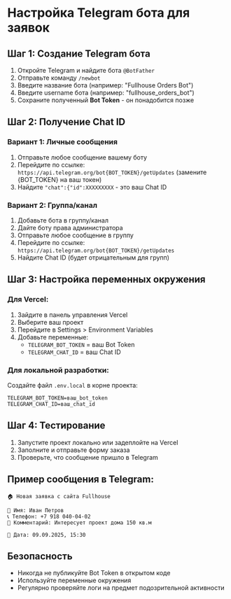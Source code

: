 # Настройка Telegram бота для заявок

## Шаг 1: Создание Telegram бота

1. Откройте Telegram и найдите бота `@BotFather`
2. Отправьте команду `/newbot`
3. Введите название бота (например: "Fullhouse Orders Bot")
4. Введите username бота (например: "fullhouse_orders_bot")
5. Сохраните полученный **Bot Token** - он понадобится позже

## Шаг 2: Получение Chat ID

### Вариант 1: Личные сообщения
1. Отправьте любое сообщение вашему боту
2. Перейдите по ссылке: `https://api.telegram.org/bot{BOT_TOKEN}/getUpdates`
   (замените {BOT_TOKEN} на ваш токен)
3. Найдите `"chat":{"id":XXXXXXXXX` - это ваш Chat ID

### Вариант 2: Группа/канал
1. Добавьте бота в группу/канал
2. Дайте боту права администратора
3. Отправьте любое сообщение в группу
4. Перейдите по ссылке: `https://api.telegram.org/bot{BOT_TOKEN}/getUpdates`
5. Найдите Chat ID (будет отрицательным для групп)

## Шаг 3: Настройка переменных окружения

### Для Vercel:
1. Зайдите в панель управления Vercel
2. Выберите ваш проект
3. Перейдите в Settings > Environment Variables
4. Добавьте переменные:
   - `TELEGRAM_BOT_TOKEN` = ваш Bot Token
   - `TELEGRAM_CHAT_ID` = ваш Chat ID

### Для локальной разработки:
Создайте файл `.env.local` в корне проекта:
```
TELEGRAM_BOT_TOKEN=ваш_bot_token
TELEGRAM_CHAT_ID=ваш_chat_id
```

## Шаг 4: Тестирование

1. Запустите проект локально или задеплойте на Vercel
2. Заполните и отправьте форму заказа
3. Проверьте, что сообщение пришло в Telegram

## Пример сообщения в Telegram:

```
🏠 Новая заявка с сайта Fullhouse

👤 Имя: Иван Петров  
📞 Телефон: +7 918 040-04-02
💬 Комментарий: Интересует проект дома 150 кв.м

📅 Дата: 09.09.2025, 15:30
```

## Безопасность

- Никогда не публикуйте Bot Token в открытом коде
- Используйте переменные окружения
- Регулярно проверяйте логи на предмет подозрительной активности
